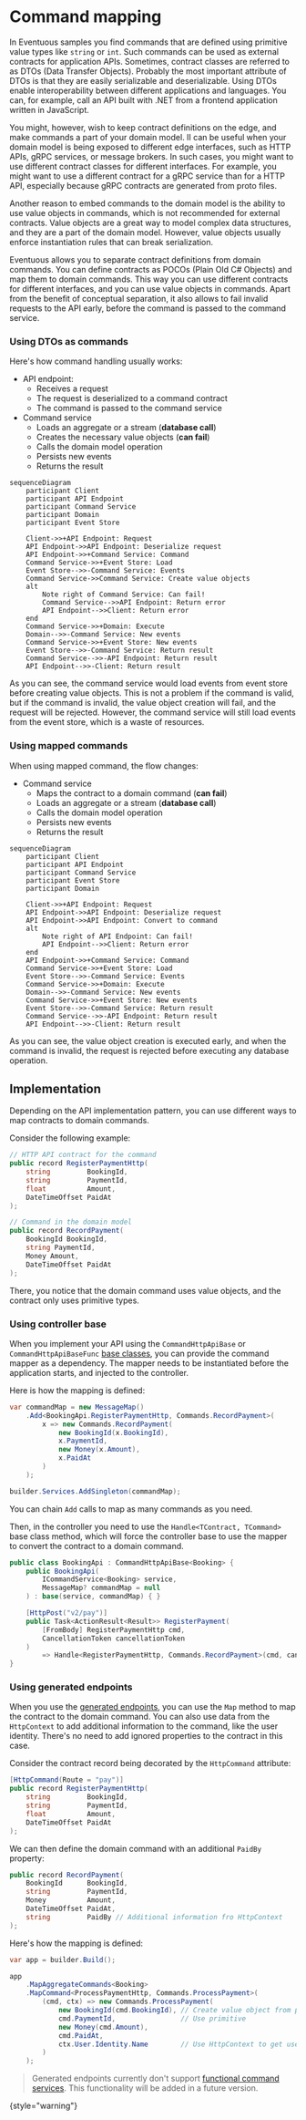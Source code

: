 # Command mapping

In Eventuous samples you find commands that are defined using primitive value types like `string` or `int`. Such commands can be used as external contracts for application APIs. Sometimes, contract classes are referred to as DTOs (Data Transfer Objects). Probably the most important attribute of DTOs is that they are easily serializable and deserializable. Using DTOs enable interoperability between different applications and languages. You can, for example, call an API built with .NET from a frontend application written in JavaScript.

You might, however, wish to keep contract definitions on the edge, and make commands a part of your domain model. II can be useful when your domain model is being exposed to different edge interfaces, such as HTTP APIs, gRPC services, or message brokers. In such cases, you might want to use different contract classes for different interfaces. For example, you might want to use a different contract for a gRPC service than for a HTTP API, especially because gRPC contracts are generated from proto files.

Another reason to embed commands to the domain model is the ability to use value objects in commands, which is not recommended for external contracts. Value objects are a great way to model complex data structures, and they are a part of the domain model. However, value objects usually enforce instantiation rules that can break serialization.

Eventuous allows you to separate contract definitions from domain commands. You can define contracts as POCOs (Plain Old C# Objects) and map them to domain commands. This way you can use different contracts for different interfaces, and you can use value objects in commands. Apart from the benefit of conceptual separation, it also allows to fail invalid requests to the API early, before the command is passed to the command service.

### Using DTOs as commands

Here's how command handling usually works:

- API endpoint:
    - Receives a request
    - The request is deserialized to a command contract
    - The command is passed to the command service
- Command service
    - Loads an aggregate or a stream (**database call**)
    - Creates the necessary value objects (**can fail**)
    - Calls the domain model operation
    - Persists new events
    - Returns the result

```mermaid
sequenceDiagram
    participant Client
    participant API Endpoint
    participant Command Service
    participant Domain
    participant Event Store

    Client->>+API Endpoint: Request
    API Endpoint->>API Endpoint: Deserialize request
    API Endpoint->>+Command Service: Command
    Command Service->>+Event Store: Load
    Event Store-->>-Command Service: Events
    Command Service->>Command Service: Create value objects
    alt
        Note right of Command Service: Can fail!
        Command Service-->>API Endpoint: Return error
        API Endpoint-->>Client: Return error
    end
    Command Service->>+Domain: Execute
    Domain-->>-Command Service: New events
    Command Service->>+Event Store: New events
    Event Store-->>-Command Service: Return result
    Command Service-->>-API Endpoint: Return result
    API Endpoint-->>-Client: Return result
```

As you can see, the command service would load events from event store before creating value objects. This is not a problem if the command is valid, but if the command is invalid, the value object creation will fail, and the request will be rejected. However, the command service will still load events from the event store, which is a waste of resources.

### Using mapped commands

When using mapped command, the flow changes:

- Command service
    - Maps the contract to a domain command (**can fail**)
    - Loads an aggregate or a stream (**database call**)
    - Calls the domain model operation
    - Persists new events
    - Returns the result

```mermaid
sequenceDiagram
    participant Client
    participant API Endpoint
    participant Command Service
    participant Event Store
    participant Domain

    Client->>+API Endpoint: Request
    API Endpoint->>API Endpoint: Deserialize request
    API Endpoint->>API Endpoint: Convert to command
    alt
        Note right of API Endpoint: Can fail!
        API Endpoint-->>Client: Return error
    end
    API Endpoint->>+Command Service: Command
    Command Service->>+Event Store: Load
    Event Store-->>-Command Service: Events
    Command Service->>+Domain: Execute
    Domain-->>-Command Service: New events
    Command Service->>+Event Store: New events
    Event Store-->>-Command Service: Return result
    Command Service-->>-API Endpoint: Return result
    API Endpoint-->>-Client: Return result
```

As you can see, the value object creation is executed early, and when the command is invalid, the request is rejected before executing any database operation.

## Implementation

Depending on the API implementation pattern, you can use different ways to map contracts to domain commands.

Consider the following example:

```c#
// HTTP API contract for the command
public record RegisterPaymentHttp(
    string         BookingId,
    string         PaymentId,
    float          Amount,
    DateTimeOffset PaidAt
);
```

```c#
// Command in the domain model
public record RecordPayment(
    BookingId BookingId,
    string PaymentId,
    Money Amount,
    DateTimeOffset PaidAt
);
```

There, you notice that the domain command uses value objects, and the contract only uses primitive types.

### Using controller base

When you implement your API using the `CommandHttpApiBase` or `CommandHttpApiBaseFunc` [base classes](Command-API.md#controller-base), you can provide the command mapper as a dependency. The mapper needs to be instantiated before the application starts, and injected to the controller.

Here is how the mapping is defined:

```c#
var commandMap = new MessageMap()
    .Add<BookingApi.RegisterPaymentHttp, Commands.RecordPayment>(
        x => new Commands.RecordPayment(
            new BookingId(x.BookingId),
            x.PaymentId,
            new Money(x.Amount),
            x.PaidAt
        )
    );

builder.Services.AddSingleton(commandMap);
```

You can chain `Add` calls to map as many commands as you need.

Then, in the controller you need to use the `Handle<TContract, TCommand>` base class method, which will force the controller base to use the mapper to convert the contract to a domain command.

```c#
public class BookingApi : CommandHttpApiBase<Booking> {
    public BookingApi(
        ICommandService<Booking> service,
        MessageMap? commandMap = null
    ) : base(service, commandMap) { }

    [HttpPost("v2/pay")]
    public Task<ActionResult<Result>> RegisterPayment(
        [FromBody] RegisterPaymentHttp cmd,
        CancellationToken cancellationToken
    )
        => Handle<RegisterPaymentHttp, Commands.RecordPayment>(cmd, cancellationToken);
}
```

### Using generated endpoints

When you use the [generated endpoints](Command-API.md#generated-command-api), you can use the `Map` method to map the contract to the domain command. You can also use data from the `HttpContext` to add additional information to the command, like the user identity. There's no need to add ignored properties to the contract in this case.

Consider the contract record being decorated by the `HttpCommand` attribute:

```c#
[HttpCommand(Route = "pay")]
public record RegisterPaymentHttp(
    string         BookingId,
    string         PaymentId,
    float          Amount,
    DateTimeOffset PaidAt
);
```

We can then define the domain command with an additional `PaidBy` property:

```c#
public record RecordPayment(
    BookingId      BookingId,
    string         PaymentId,
    Money          Amount,
    DateTimeOffset PaidAt,
    string         PaidBy // Additional information fro HttpContext
);
```

Here's how the mapping is defined:

```c#
var app = builder.Build();

app
    .MapAggregateCommands<Booking>
    .MapCommand<ProcessPaymentHttp, Commands.ProcessPayment>(
        (cmd, ctx) => new Commands.ProcessPayment(
            new BookingId(cmd.BookingId), // Create value object from primitive
            cmd.PaymentId,                // Use primitive
            new Money(cmd.Amount),
            cmd.PaidAt,
            ctx.User.Identity.Name        // Use HttpContext to get user details
        )
    );
```

> Generated endpoints currently don't support [functional command services](Functional-service.md). This functionality will be added in a future version.
>
{style="warning"}
